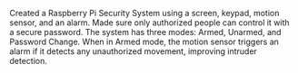 Created a Raspberry Pi Security System using a screen, keypad, motion sensor, and an alarm. 
Made sure only authorized people can control it with a secure password. 
The system has three modes: Armed, Unarmed, and Password Change. 
When in Armed mode, the motion sensor triggers an alarm if it detects any unauthorized movement, improving intruder detection.
